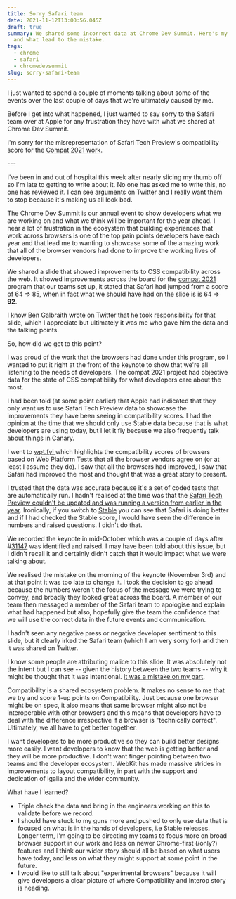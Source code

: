 ```yaml
---
title: Sorry Safari team
date: 2021-11-12T13:00:56.045Z
draft: true
summary: We shared some incorrect data at Chrome Dev Summit. Here's my apology
  and what lead to the mistake.
tags:
  - chrome
  - safari
  - chromedevsummit
slug: sorry-safari-team
---
```

I just wanted to spend a couple of moments talking about some of the events over the last couple of days that we're ultimately caused by me.

Before I get into what happened, I just wanted to say sorry to the Safari team over at Apple for any frustration they have with what we shared at Chrome Dev Summit. 

I'm sorry for the misrepresentation of Safari Tech Preview's compatibility score for the [Compat 2021 work](https://wpt.fyi/compat2021?feature=summary).

\---

I've been in and out of hospital this week after nearly slicing my thumb off so I'm late to getting to write about it. No one has asked me to write this, no one has reviewed it. I can see arguments on Twitter and I really want them to stop because it's making us all look bad.

The Chrome Dev Summit is our annual event to show developers what we are working on and what we think will be important for the year ahead. I hear a lot of frustration in the ecosystem that building experiences that work across browsers is one of the top pain points developers have each year and that lead me to wanting to showcase some of the amazing work that all of the browser vendors had done to improve the working lives of developers.

We shared a slide that showed improvements to CSS compatibility across the web. It showed improvements across the board for the [compat 2021](https://web.dev/compat2021/) program that our teams set up, it stated that Safari had jumped from a score of 64 => 85, when in fact what we should have had on the slide is is 64 => **92**.

I know Ben Galbraith wrote on Twitter that he took responsibility for that slide, which I appreciate but ultimately it was me who gave him the data and the talking points.

So, how did we get to this point?

I was proud of the work that the browsers had done under this program, so I wanted to put it right at the front of the keynote to show that we're all listening to the needs of developers. The compat 2021 project had objective data for the state of CSS compatibility for what developers care about the most.

I had been told (at some point earlier) that Apple had indicated that they only want us to use Safari Tech Preview data to showcase the improvements they have been seeing in compatibility scores. I had the opinion at the time that we should only use Stable data because that is what developers are using today, but I let it fly because we also frequently talk about things in Canary.

I went to [wpt.fyi ](https://wpt.fyi)which highlights the compatibility scores of browsers based on Web Platform Tests that all the browser vendors agree on (or at least I assume they do). I saw that all the browsers had improved, I saw that Safari had improved the most and thought that was a great story to present.

I trusted that the data was accurate because it's a set of coded tests that are automatically run. I hadn't realised at the time was that the [Safari Tech Preview couldn't be updated and was running a version from earlier in the year](https://github.com/web-platform-tests/wpt/issues/31147). Ironically, if you switch to [Stable](https://wpt.fyi/compat2021?feature=summary&stable) you can see that Safari is doing better and if I had checked the Stable score, I would have seen the difference in numbers and raised questions. I didn't do that.

We recorded the keynote in mid-October which was a couple of days after #[31147](https://github.com/web-platform-tests/wpt/issues/31147) was identified and raised. I may have been told about this issue, but I didn't recall it and certainly didn't catch that it would impact what we were talking about.

We realised the mistake on the morning of the keynote (November 3rd) and at that point it was too late to change it. I took the decision to go ahead because the numbers weren't the focus of the message we were trying to convey, and broadly they looked great across the board. A member of our team then messaged a member of the Safari team to apologise and explain what had happened but also, hopefully give the team the confidence that we will use the correct data in the future events and communication.

I hadn't seen any negative press or negative developer sentiment to this slide, but it clearly irked the Safari team (which I am very sorry for) and then it was shared on Twitter.

I know some people are attributing malice to this slide. It was absolutely not the intent but I can see -- given the history between the two teams -- why it might be thought that it was intentional. [It was a mistake on my part](https://en.wikipedia.org/wiki/Hanlon%27s_razor).

Compatibility is a shared ecosystem problem. It makes no sense to me that we try and score 1-up points on Compatibility. Just because one browser might be on spec, it also means that same browser might also not be interoperable with other browsers and this means that developers have to deal with the difference irrespective if a browser is "technically correct". Ultimately, we all have to get better together.

I want developers to be more productive so they can build better designs more easily. I want developers to know that the web is getting better and they will be more productive. I don't want finger pointing between two teams and the developer ecosystem. WebKit has made massive strides in improvements to layout compatibility, in part with the support and dedication of Igalia and the wider community. 

What have I learned?

* Triple check the data and bring in the engineers working on this to validate before we record.
* I should have stuck to my guns more and pushed to only use data that is focused on what is in the hands of developers, i.e Stable releases. Longer term, I'm going to be directing my teams to focus more on broad browser support in our work and less on newer Chrome-first (/only?) features and I think our wider story should all be based on what users have today, and less on what they might support at some point in the future.
* I would like to still talk about "experimental browsers" because it will give developers a clear picture of where Compatibility and Interop story is heading.